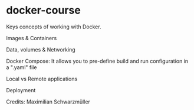 # docker-course

Keys concepts of working with Docker. 

Images & Containers

Data, volumes & Networking

Docker Compose: It allows you to pre-define build and run configuration in a ".yaml" file   

Local vs Remote applications

Deployment



Credits: Maximilian Schwarzmüller